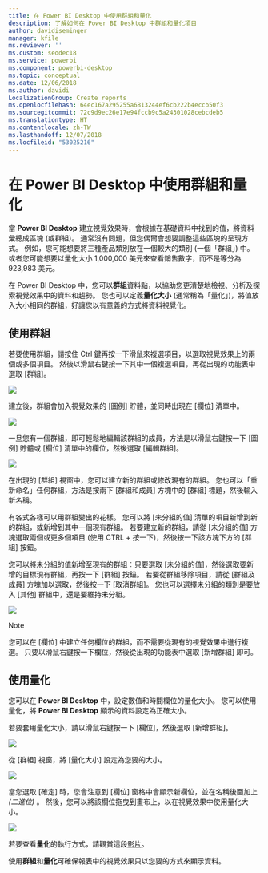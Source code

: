 ```yaml
---
title: 在 Power BI Desktop 中使用群組和量化
description: 了解如何在 Power BI Desktop 中群組和量化項目
author: davidiseminger
manager: kfile
ms.reviewer: ''
ms.custom: seodec18
ms.service: powerbi
ms.component: powerbi-desktop
ms.topic: conceptual
ms.date: 12/06/2018
ms.author: davidi
LocalizationGroup: Create reports
ms.openlocfilehash: 64ec167a295255a6813244ef6cb222b4eccb50f3
ms.sourcegitcommit: 72c9d9ec26e17e94fccb9c5a24301028cebcdeb5
ms.translationtype: HT
ms.contentlocale: zh-TW
ms.lasthandoff: 12/07/2018
ms.locfileid: "53025216"
---
```

# <a name="use-grouping-and-binning-in-power-bi-desktop"></a>在 Power BI Desktop 中使用群組和量化
當 **Power BI Desktop** 建立視覺效果時，會根據在基礎資料中找到的值，將資料彙總成區塊 (或群組)。 通常沒有問題，但您偶爾會想要調整這些區塊的呈現方式。 例如，您可能想要將三種產品類別放在一個較大的類別 (一個「群組」) 中。 或者您可能想要以量化大小 1,000,000 美元來查看銷售數字，而不是等分為 923,983 美元。

在 Power BI Desktop 中，您可以**群組**資料點，以協助您更清楚地檢視、分析及探索視覺效果中的資料和趨勢。 您也可以定義**量化大小** (通常稱為「量化」)，將值放入大小相同的群組，好讓您以有意義的方式將資料視覺化。

## <a name="using-grouping"></a>使用群組
若要使用群組，請按住 Ctrl 鍵再按一下滑鼠來複選項目，以選取視覺效果上的兩個或多個項目。 然後以滑鼠右鍵按一下其中一個複選項目，再從出現的功能表中選取 [群組]。

![](media/desktop-grouping-and-binning/grouping-binning_1.png)

建立後，群組會加入視覺效果的 [圖例] 貯體，並同時出現在 [欄位] 清單中。

![](media/desktop-grouping-and-binning/grouping-binning_2.png)

一旦您有一個群組，即可輕鬆地編輯該群組的成員，方法是以滑鼠右鍵按一下 [圖例] 貯體或 [欄位] 清單中的欄位，然後選取 [編輯群組]。

![](media/desktop-grouping-and-binning/grouping-binning_3.png)

在出現的 [群組] 視窗中，您可以建立新的群組或修改現有的群組。 您也可以「重新命名」任何群組，方法是按兩下 [群組和成員] 方塊中的 [群組] 標題，然後輸入新名稱。

有各式各樣可以用群組變出的花樣。 您可以將 [未分組的值] 清單的項目新增到新的群組，或新增到其中一個現有群組。 若要建立新的群組，請從 [未分組的值] 方塊選取兩個或更多個項目 (使用 CTRL + 按一下)，然後按一下該方塊下方的 [群組] 按鈕。

您可以將未分組的值新增至現有的群組︰只要選取 [未分組的值]，然後選取要新增的目標現有群組，再按一下 [群組] 按鈕。 若要從群組移除項目，請從 [群組及成員] 方塊加以選取，然後按一下 [取消群組]。 您也可以選擇未分組的類別是要放入 [其他] 群組中，還是要維持未分組。

![](media/desktop-grouping-and-binning/grouping-binning_4.png)

> [!NOTE]
> 您可以在 [欄位] 中建立任何欄位的群組，而不需要從現有的視覺效果中進行複選。 只要以滑鼠右鍵按一下欄位，然後從出現的功能表中選取 [新增群組] 即可。

## <a name="using-binning"></a>使用量化
您可以在 **Power BI Desktop** 中，設定數值和時間欄位的量化大小。 您可以使用量化，將 **Power BI Desktop** 顯示的資料設定為正確大小。

若要套用量化大小，請以滑鼠右鍵按一下 [欄位]，然後選取 [新增群組]。

![](media/desktop-grouping-and-binning/grouping-binning_5.png)

從 [群組] 視窗，將 [量化大小] 設定為您要的大小。

![](media/desktop-grouping-and-binning/grouping-binning_6.png)

當您選取 [確定] 時，您會注意到 [欄位] 窗格中會顯示新欄位，並在名稱後面加上 *(二進位)* 。 然後，您可以將該欄位拖曳到畫布上，以在視覺效果中使用量化大小。

![](media/desktop-grouping-and-binning/grouping-binning_7.png)

若要查看**量化**的執行方式，請觀賞這段[影片](https://www.youtube.com/watch?v=BRvdZSfO0DY)。

使用**群組**和**量化**可確保報表中的視覺效果只以您要的方式來顯示資料。

